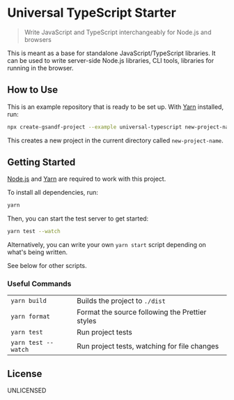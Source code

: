 # Universal TypeScript Starter

> Write JavaScript and TypeScript interchangeably for Node.js and browsers

This is meant as a base for standalone JavaScript/TypeScript libraries. It can
be used to write server-side Node.js libraries, CLI tools, libraries for running
in the browser.

## How to Use

This is an example repository that is ready to be set up. With [Yarn] installed,
run:

```bash
npx create-gsandf-project --example universal-typescript new-project-name
```

This creates a new project in the current directory called `new-project-name`.

## Getting Started

[Node.js] and [Yarn] are required to work with this project.

To install all dependencies, run:

```bash
yarn
```

Then, you can start the test server to get started:

```bash
yarn test --watch
```

Alternatively, you can write your own `yarn start` script depending on what's
being written.

See below for other scripts.

### Useful Commands

|                     |                                                 |
| ------------------- | ----------------------------------------------- |
| `yarn build`        | Builds the project to `./dist`                  |
| `yarn format`       | Format the source following the Prettier styles |
| `yarn test`         | Run project tests                               |
| `yarn test --watch` | Run project tests, watching for file changes    |

## License

UNLICENSED

[node.js]: https://nodejs.org/
[yarn]: https://yarnpkg.com/en/docs/
